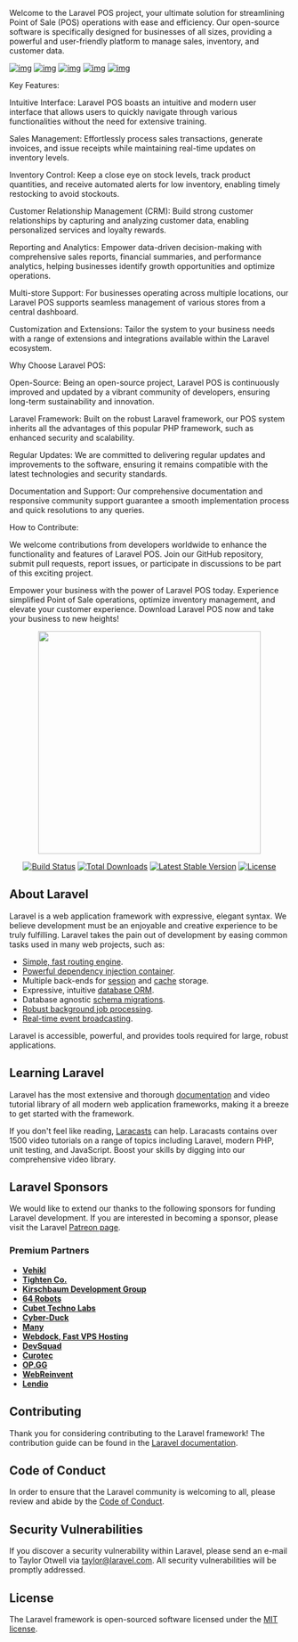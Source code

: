 Welcome to the Laravel POS project, your ultimate solution for streamlining Point of Sale (POS) operations with ease and efficiency. Our open-source software is specifically designed for businesses of all sizes, providing a powerful and user-friendly platform to manage sales, inventory, and customer data.

<a href="https://ibb.co/KwD0RNy"><img src="https://i.ibb.co/k1JHk3c/Capture-d-cran-2023-08-04-112829.png" alt="img" border="0" /></a>
<a href="https://ibb.co/sQqkk7j"><img src="https://i.ibb.co/3WcGGK1/Capture-d-cran-2023-08-04-113723.png" alt="img" border="0" /></a>
<a href="https://ibb.co/ZY5NMgx"><img src="https://i.ibb.co/MGr9C17/Capture-d-cran-2023-08-04-113810.png" alt="img" border="0" /></a>
<a href="https://ibb.co/C7663Tq"><img src="https://i.ibb.co/2tSS1fw/Capture-d-cran-2023-08-04-113848.png" alt="img" border="0" /></a>
<a href="https://ibb.co/mCvm4Xz"><img src="https://i.ibb.co/kg3pX9c/Capture-d-cran-2023-08-04-113919.png" alt="img" border="0" /></a>


Key Features:

Intuitive Interface: Laravel POS boasts an intuitive and modern user interface that allows users to quickly navigate through various functionalities without the need for extensive training.

Sales Management: Effortlessly process sales transactions, generate invoices, and issue receipts while maintaining real-time updates on inventory levels.

Inventory Control: Keep a close eye on stock levels, track product quantities, and receive automated alerts for low inventory, enabling timely restocking to avoid stockouts.

Customer Relationship Management (CRM): Build strong customer relationships by capturing and analyzing customer data, enabling personalized services and loyalty rewards.

Reporting and Analytics: Empower data-driven decision-making with comprehensive sales reports, financial summaries, and performance analytics, helping businesses identify growth opportunities and optimize operations.

Multi-store Support: For businesses operating across multiple locations, our Laravel POS supports seamless management of various stores from a central dashboard.

Customization and Extensions: Tailor the system to your business needs with a range of extensions and integrations available within the Laravel ecosystem.

Why Choose Laravel POS:

Open-Source: Being an open-source project, Laravel POS is continuously improved and updated by a vibrant community of developers, ensuring long-term sustainability and innovation.

Laravel Framework: Built on the robust Laravel framework, our POS system inherits all the advantages of this popular PHP framework, such as enhanced security and scalability.

Regular Updates: We are committed to delivering regular updates and improvements to the software, ensuring it remains compatible with the latest technologies and security standards.

Documentation and Support: Our comprehensive documentation and responsive community support guarantee a smooth implementation process and quick resolutions to any queries.

How to Contribute:

We welcome contributions from developers worldwide to enhance the functionality and features of Laravel POS. Join our GitHub repository, submit pull requests, report issues, or participate in discussions to be part of this exciting project.

Empower your business with the power of Laravel POS today. Experience simplified Point of Sale operations, optimize inventory management, and elevate your customer experience. Download Laravel POS now and take your business to new heights!
<p align="center"><a href="https://laravel.com" target="_blank"><img src="https://raw.githubusercontent.com/laravel/art/master/logo-lockup/5%20SVG/2%20CMYK/1%20Full%20Color/laravel-logolockup-cmyk-red.svg" width="400"></a></p>

<p align="center">
<a href="https://travis-ci.org/laravel/framework"><img src="https://travis-ci.org/laravel/framework.svg" alt="Build Status"></a>
<a href="https://packagist.org/packages/laravel/framework"><img src="https://img.shields.io/packagist/dt/laravel/framework" alt="Total Downloads"></a>
<a href="https://packagist.org/packages/laravel/framework"><img src="https://img.shields.io/packagist/v/laravel/framework" alt="Latest Stable Version"></a>
<a href="https://packagist.org/packages/laravel/framework"><img src="https://img.shields.io/packagist/l/laravel/framework" alt="License"></a>
</p>

## About Laravel

Laravel is a web application framework with expressive, elegant syntax. We believe development must be an enjoyable and creative experience to be truly fulfilling. Laravel takes the pain out of development by easing common tasks used in many web projects, such as:

- [Simple, fast routing engine](https://laravel.com/docs/routing).
- [Powerful dependency injection container](https://laravel.com/docs/container).
- Multiple back-ends for [session](https://laravel.com/docs/session) and [cache](https://laravel.com/docs/cache) storage.
- Expressive, intuitive [database ORM](https://laravel.com/docs/eloquent).
- Database agnostic [schema migrations](https://laravel.com/docs/migrations).
- [Robust background job processing](https://laravel.com/docs/queues).
- [Real-time event broadcasting](https://laravel.com/docs/broadcasting).

Laravel is accessible, powerful, and provides tools required for large, robust applications.

## Learning Laravel

Laravel has the most extensive and thorough [documentation](https://laravel.com/docs) and video tutorial library of all modern web application frameworks, making it a breeze to get started with the framework.

If you don't feel like reading, [Laracasts](https://laracasts.com) can help. Laracasts contains over 1500 video tutorials on a range of topics including Laravel, modern PHP, unit testing, and JavaScript. Boost your skills by digging into our comprehensive video library.

## Laravel Sponsors

We would like to extend our thanks to the following sponsors for funding Laravel development. If you are interested in becoming a sponsor, please visit the Laravel [Patreon page](https://patreon.com/taylorotwell).

### Premium Partners

- **[Vehikl](https://vehikl.com/)**
- **[Tighten Co.](https://tighten.co)**
- **[Kirschbaum Development Group](https://kirschbaumdevelopment.com)**
- **[64 Robots](https://64robots.com)**
- **[Cubet Techno Labs](https://cubettech.com)**
- **[Cyber-Duck](https://cyber-duck.co.uk)**
- **[Many](https://www.many.co.uk)**
- **[Webdock, Fast VPS Hosting](https://www.webdock.io/en)**
- **[DevSquad](https://devsquad.com)**
- **[Curotec](https://www.curotec.com/services/technologies/laravel/)**
- **[OP.GG](https://op.gg)**
- **[WebReinvent](https://webreinvent.com/?utm_source=laravel&utm_medium=github&utm_campaign=patreon-sponsors)**
- **[Lendio](https://lendio.com)**

## Contributing

Thank you for considering contributing to the Laravel framework! The contribution guide can be found in the [Laravel documentation](https://laravel.com/docs/contributions).

## Code of Conduct

In order to ensure that the Laravel community is welcoming to all, please review and abide by the [Code of Conduct](https://laravel.com/docs/contributions#code-of-conduct).

## Security Vulnerabilities

If you discover a security vulnerability within Laravel, please send an e-mail to Taylor Otwell via [taylor@laravel.com](mailto:taylor@laravel.com). All security vulnerabilities will be promptly addressed.

## License

The Laravel framework is open-sourced software licensed under the [MIT license](https://opensource.org/licenses/MIT).
